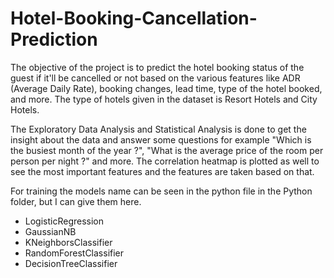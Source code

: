 # Hotel-Booking-Cancellation-Prediction
The objective of the project is to predict the hotel booking status of the guest if it'll be cancelled or not based on the various features like ADR (Average Daily Rate), booking changes, lead time, type of the hotel booked, and more. The type of hotels given in the dataset is Resort Hotels and City Hotels.

The Exploratory Data Analysis and Statistical Analysis is done to get the insight about the data and answer some questions for example "Which is the busiest month of the year ?", "What is the average price of the room per person per night ?" and more. The correlation heatmap is plotted as well to see the most important features and the features are taken based on that.

For training the models name can be seen in the python file in the Python folder, but I can give them here.
  
  - LogisticRegression
  - GaussianNB
  - KNeighborsClassifier
  - RandomForestClassifier
  - DecisionTreeClassifier

